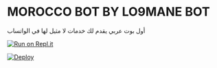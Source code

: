 # MOROCCO BOT BY LO9MANE BOT
أول بوت عربي يقدم لك خدمات لا مثيل لها في الواتساب

[![Run on Repl.it](https://repl.it/badge/github/quiec/whatsasena)](https://replit.com/@bobizbotmd/BOBIZ-MD?v=1)


[![Deploy](https://www.herokucdn.com/deploy/button.svg)](https://heroku.com/deploy?template=https://github.com/bobizbotmd/BOBIZ-MD)
